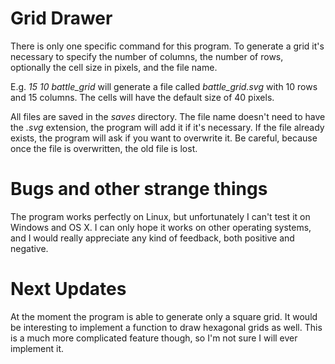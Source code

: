 # Grid Drawer

There is only one specific command for this program. To generate a grid it's necessary to specify the number of columns, the number of rows, optionally the cell size in pixels, and the file name.

E.g. *15 10 battle_grid* will generate a file called *battle_grid.svg* with 10 rows and 15 columns. The cells will have the default size of 40 pixels.

All files are saved in the *saves* directory. The file name doesn't need to have the *.svg* extension, the program will add it if it's necessary. If the file already exists, the program will ask if you want to overwrite it. Be careful, because once the file is overwritten, the old file is lost.

# Bugs and other strange things

The program works perfectly on Linux, but unfortunately I can't test it on Windows and OS X. I can only hope it works on other operating systems, and I would really appreciate any kind of feedback, both positive and negative.

# Next Updates

At the moment the program is able to generate only a square grid. It would be interesting to implement a function to draw hexagonal grids as well. This is a much more complicated feature though, so I'm not sure I will ever implement it.

